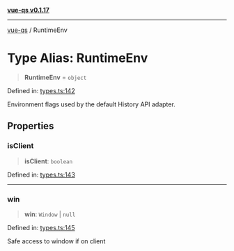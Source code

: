 [**vue-qs v0.1.17**](../README.md)

---

[vue-qs](../README.md) / RuntimeEnv

# Type Alias: RuntimeEnv

> **RuntimeEnv** = `object`

Defined in: [types.ts:142](https://github.com/iamsomraj/vue-qs/blob/b89690c4cfcb78328e659968e3c7235730988be4/src/types.ts#L142)

Environment flags used by the default History API adapter.

## Properties

### isClient

> **isClient**: `boolean`

Defined in: [types.ts:143](https://github.com/iamsomraj/vue-qs/blob/b89690c4cfcb78328e659968e3c7235730988be4/src/types.ts#L143)

---

### win

> **win**: `Window` \| `null`

Defined in: [types.ts:145](https://github.com/iamsomraj/vue-qs/blob/b89690c4cfcb78328e659968e3c7235730988be4/src/types.ts#L145)

Safe access to window if on client
